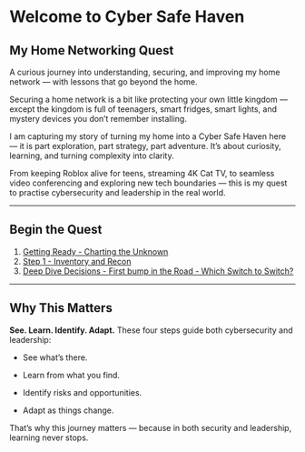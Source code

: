 # Welcome to Cyber Safe Haven
## My Home Networking Quest

A curious journey into understanding, securing, and improving my home network — with lessons that go beyond the home.

Securing a home network is a bit like protecting your own little kingdom — except the kingdom is full of teenagers, smart fridges, smart lights, and mystery devices you don’t remember installing.

I am capturing my story of turning my home into a Cyber Safe Haven here — it is part exploration, part strategy, part adventure. It’s about curiosity, learning, and turning complexity into clarity.

From keeping Roblox alive for teens, streaming 4K Cat TV, to seamless video conferencing and exploring new tech boundaries — this is my quest to practise cybersecurity and leadership in the real world.

---

## Begin the Quest

1. [Getting Ready - Charting the Unknown](00-Preface-Charting-the-Unknown)
2. [Step 1 - Inventory and Recon](01-Step1-Inventory-and-Recon)
3. [Deep Dive Decisions - First bump in the Road - Which Switch to Switch?](01a-First-bump-in-the-road)


---

## Why This Matters

**See. Learn. Identify. Adapt.**
These four steps guide both cybersecurity and leadership:

- See what’s there.

- Learn from what you find.

- Identify risks and opportunities.

- Adapt as things change.

That’s why this journey matters — because in both security and leadership, learning never stops.
